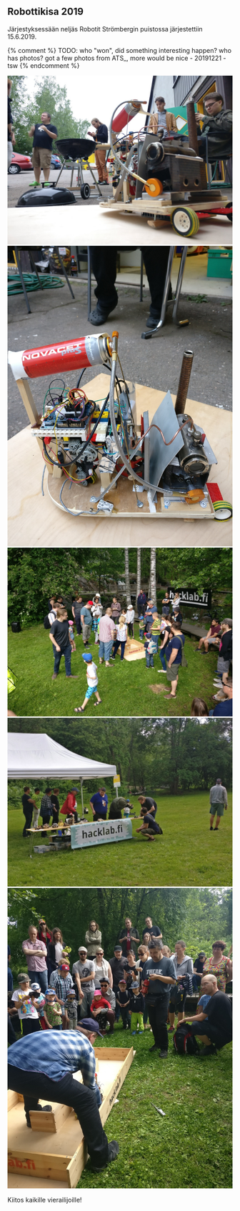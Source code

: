 ---
---
## Robottikisa 2019

Järjestyksessään neljäs Robotit Strömbergin puistossa järjestettiin 15.6.2019.

{% comment %}
TODO: who "won", did something interesting happen? who has photos?
got a few photos from ATS_, more would be nice - 20191221 - tsw
{% endcomment %}

![](media/photos/2019_001.jpg?raw=true "Höyryvoimaa")
![](media/photos/2019_002.jpg?raw=true "Höyryvoimaa")
![](media/photos/2019_003.jpg?raw=true "Kisa käynnissä")
![](media/photos/2019_004.jpg?raw=true "Varikko")
![](media/photos/2019_005.jpg?raw=true "Lähtö")

Kiitos kaikille vierailijoille!
